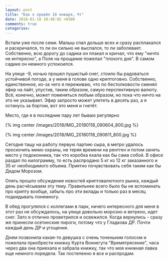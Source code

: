 ```yaml
---
layout: post
title: "Как я провёл 18 января, Чт"
date: 2018-01-18 10:48:02 +0300
comments: true
categories: 
---
```

Встали уже после семи. Малыш спал дольше всех и сразу расплакался и раскричался, то ли он сильно не выспался, то ли заболевает. Собственно, всю дорогу до садика он плакал и кричал, что ему "ничто не интересно", а Поле на прощание пожелал "плохого дня". В самом садике он немного успокоился.

На улице -9, ночью прошел пушистый снег, стоило бы радоваться устойчивой погоде, а у меня в голове одно криптоговно. Собственно, единственное, из-за чего я переживаю, что по бестолковости сменял эфир на лайт, упустив, таким образом, самую перспективную валюту. Всё, конечно, может поменяться любым образом, но пока что ничто на это не указывает. Эфир запросто может улететь в десять раз, а я останусь за бортом, вот это меня и гнетёт.

Место, где я в последние пару лет бываю регулярно

{% img center /images/2018/IMG_20180118_090604_800.jpg %}

{% img center /images/2018/IMG_20180118_090611_800.jpg %}

Сегодня тащу на работу первую партию сыра, в метро удалось проскочить мимо охраны, не теряя времени на рентген и потом занять место у подоконника, так что коробка ехала как бы сама собой. В офисе раздал по килограмму, то есть распродано 5 кг из 12 кг заказанного и 35 кг необходимого объема. Приятно почувствовать себя таким как бы Дедом Морозом.

Опять прошло обсуждение новостей криптовалютного рынка, каждый день расчёсываем эту тему. Правильнее всего было бы не вспоминать про крипту вообще, забыть про эти вклады и только раз в месяц подкидывать понемногу.

В обед прогулялся с коллегами в парк, ничего интересного для меня в этот раз не обсуждалось, на улице довольно морозно и ветрено, идет снег. Зато я отлично проветрился и освежился. Когда вернулись - сразу же принесли осетинские пироги, потому что у Гладкова ДР. Почти каждый день ДР и угощение.

Днем позвонила какая-то девушка с очень тоненьким голосом и пожелала приобрести книжку Курта Воннегута "Времятрясение", часа через два она приехала и забрала книжку, так что моя книжная лавка еще немного поредела. Так постепенно я все и распродам.